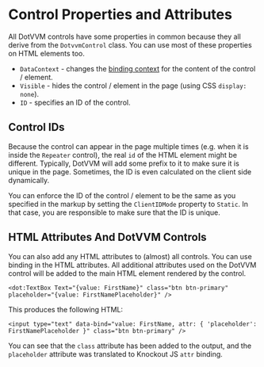 # Control Properties and Attributes

All DotVVM controls have some properties in common because they all derive from the `DotvvmControl` class. 
You can use most of these properties on HTML elements too.

+ `DataContext` - changes the [binding context](/docs/tutorials/basics-binding-context/{branch}) for the content of the control / element.
+ `Visible` - hides the control / element in the page (using CSS `display: none`).
+ `ID` - specifies an ID of the control. 

## Control IDs

Because the control can appear in the page multiple times (e.g. when it is inside the `Repeater` control), the real `id` of the HTML element might be different. Typically, DotVVM will add some prefix to it to make sure it is unique in the page.
Sometimes, the ID is even calculated on the client side dynamically. 

You can enforce the ID of the control / element to be the same as you specified in the markup by setting the `ClientIDMode` property to `Static`. In that case, you are responsible to make sure that the ID is unique. 

## HTML Attributes And DotVVM Controls

You can also add any HTML attributes to (almost) all controls. You can use binding in the HTML attributes.
All additional attributes used on the DotVVM control will be added to the main HTML element rendered by the control.

```DOTHTML
<dot:TextBox Text="{value: FirstName}" class="btn btn-primary" placeholder="{value: FirstNamePlaceholder}" />
```

This produces the following HTML:

```DOTHTML
<input type="text" data-bind="value: FirstName, attr: { 'placeholder': FirstNamePlaceholder }" class="btn btn-primary" />
```

You can see that the `class` attribute has been added to the output, and the `placeholder` attribute was translated to Knockout JS `attr` binding.
